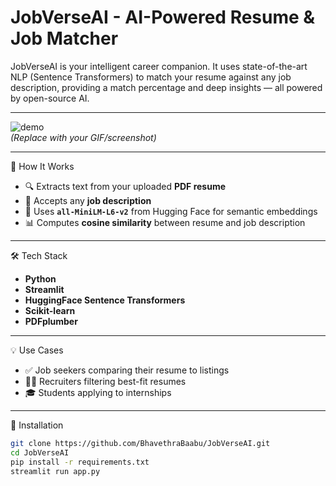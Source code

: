 # JobVerseAI - AI-Powered Resume & Job Matcher
JobVerseAI is your intelligent career companion. It uses state-of-the-art NLP (Sentence Transformers) to match your resume against any job description, providing a match percentage and deep insights — all powered by open-source AI.






---

![demo](https://github.com/BhavethraBaabu/JobVerseAI/assets/demo-placeholder.gif)  
*(Replace with your GIF/screenshot)*

---

🧠 How It Works

- 🔍 Extracts text from your uploaded **PDF resume**
- 💬 Accepts any **job description**
- 🤖 Uses **`all-MiniLM-L6-v2`** from Hugging Face for semantic embeddings
- 📊 Computes **cosine similarity** between resume and job description

---

 🛠 Tech Stack

- **Python**
- **Streamlit**
- **HuggingFace Sentence Transformers**
- **Scikit-learn**
- **PDFplumber**

---

💡 Use Cases

- ✅ Job seekers comparing their resume to listings
- 🧑‍💼 Recruiters filtering best-fit resumes
- 🎓 Students applying to internships

---

🧰 Installation

```bash
git clone https://github.com/BhavethraBaabu/JobVerseAI.git
cd JobVerseAI
pip install -r requirements.txt
streamlit run app.py
